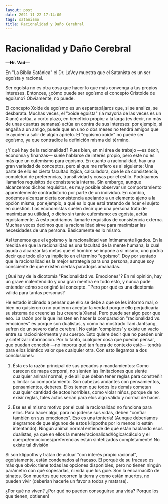 ```yaml
---
layout: post
date: 2021-11-22 17:14:00
tags: satanismo
title: Racionalidad y Daño Cerebral
---
```


# Racionalidad y Daño Cerebral

—**Hr. Vad**—

En "La Biblia Satánica" el Dr. LaVey muestra que el Satanista es un ser egoísta y racional.

Ser egoísta no es otra cosa que hacer lo que más convenga a tus propios intereses. Entonces, ¿cómo puede ser egoísmo el concepto Cristoide de egoísmo? Obviamente, no puede.

El concepto Xoide de egoísmo es un espantapájaros que, si se analiza, se desbarata. Muchas veces, el "xoide egoísta" (la mayoría de las veces es un Xiano) actúa, a corto plazo, en beneficio propio; a la larga (es decir, no más de unas cuantas semanas) actúa en contra de sus intereses: por ejemplo, si engaña a un amigo, puede que en uno o dos meses no tendrá amigos que le ayuden a salir de algún aprieto. El "egoísmo xoide" no puede ser egoísmo, ya que contradice la definición misma del término.

¿Y qué hay de la racionalidad? Pues bien, en mi área de trabajo —es decir, economía y finanzas— suele hablarse de interés propio, pero este no es más que un eufemismo para egoísmo. En cuanto a racionalidad, hay una gran variedad de conceptos, pero al que me refiero es al siguiente: Una parte de ello es cierta facultad l¢gica, calculadora, que le da consistencia, completud de preferencias, transitividad y cosas por el estilo. Podríaamos llamarlos requisitos de consistencia interna. Sin embargo, aunque alcanzemos dichos requisitos, es muy posible observar un comportamiento aparentemente contradictorio por parte de un individuo. En cambio, podemos alcanzar cierta consistencia apelando a un elemento ajeno a la opción misma, por ejemplo, a qué es lo que está tratando de hcer el sujeto en cuestión. Los economistas suelen decir que una persona trata de maximizar su utilidad, o dicho sin tanto eufemismo: es egoísta, actúa egoístamente. A esto podríamos llamarle requisitos de consistencia externa. Muchas veces decimos que la racionalidad sirve para maximizar las necesidades de una persona. Básicamente es lo mismo.

Así tenemos que el egoísmo y la racionalidad van íntimamente ligados. En la medida en que la racionalidad es una facultad de la mente humana, la cual ayuda a alcanzar las metas que el hombre se impone a sí mismo, uno podría decir que todo ello va implícito en el término "egoísmo". Doy por sentado que la racionalidad es la mejor estrategia para una persona, aunque soy consciente de que existen ciertas paradojas amañadas.

¿Qué hay de la dicotomía "Racionalidad vs. Emociones"? En mi opinión, hay un grave malentendido y una gran mentira en todo esto, y nunca pude entender cómo se originó tal concepto. ¨Pero por qué es una dicotomía válida para tantas personas?

He estado inclinado a pensar que ello se debe a que se les informó mal, o bien no quisieron o no pudieron aceptar la verdad porque ello perjudicaría su sistema de creencias (su creencia Xiana). Pero puede ser algo peor que eso. La razón por la que insisten en hacer la comparación "racionalidad vs. emociones" es porque son dualistas, y como ha mostrado Tani Jantsang, sufren de un severo daño cerebral. No están 'completos' y existe un vacío entre su raciocinio/mente y su cuerpo. Esto quiere decir que no pueden unir y sintetizar información. Por lo tanto, cualquier cosa que puedan pensar, que puedan concebir —no importa qué tan fuera de contexto esté— tendrá para ellos idéntico valor que cualquier otra. Con esto llegamos a dos conclusiones:

1. Ésta es la razón principal de sus pecados y mandamientos: Como carecen de mapa corporal, no sienten las limitaciones que siente cualquier animal normal, y de allí que deban tener reglas para constreñir y limitar su comportamiento. Son cabezas andantes con pensamientos, pensamientos, deberes. Ellos temen que todos los demás cometan cualquier cantidad de actos horribles, como violar niños, porque de no exisir reglas, tales actos serían para elos algo válido y normal de hacer.

2. Ese es el mismo motivo por el cual la racionalidad no funciona para ellos. Para hacer algo, para no joderse sus vidas, deben "confiar también en sus emociones". Eso es una tontería! (Aunque deberíamos alegrarnos de que algunos de estos klippoths por lo menos lo están intentando). Ningún animal normal entiende de qué están hablando esos dualistas, ya que en ellos la mente/racionalidad/lógica/cálculo y el cuerpo/emociones/preferencias están sintetizados completamente! No existe tal división

Si son klippoths y tratan de actuar "con interés propio racional", egoístamente, están condenados al fracaso. El porqué de su fracaso es más que obvio: tiene todas las opciones disponibles, pero no tienen ningún parámetro con qué sopesarlas, ni vida que los guíe. Son la encarnaci¢n de tánatos. Son muertos que recorren la tierra y como están muertos, no pueden vivir (deberían hacerle un favor a todos y matarse).

¿Por qué no viven? ¿Por qué no pueden conseguirse una vida? Porque los que tienen, obtienen!